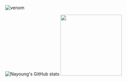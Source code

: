 ![venom](https://capsule-render.vercel.app/api?type=venom&height=200&text=_Young_1023&fontSize=70&color=0:8871e5,100:b678c4&stroke=b678c4)


![Nayoung's GitHub stats](https://github-readme-stats.vercel.app/api?username=young061023&show_icons=true&theme=buefy)
<img src="https://github-readme-stats.vercel.app/api/top-langs/?username=young061023&layout=compact&theme=buefy" style="height:195px"/>
